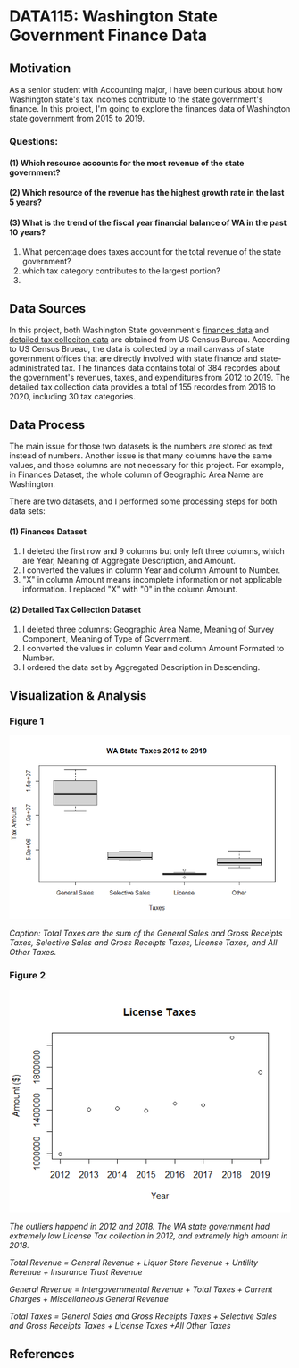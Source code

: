 # DATA115: Washington State Government Finance Data
## Motivation
As a senior student with Accounting major, I have been curious about how Washington state's tax incomes contribute to the state government's finance. In this project, I'm going to explore the finances data of Washington state government from 2015 to 2019.   
### Questions:
#### (1) Which resource accounts for the most revenue of the state government?
#### (2) Which resource of the revenue has the highest growth rate in the last 5 years?
#### (3) What is the trend of the fiscal year financial balance of WA in the past 10 years? 
1. What percentage does taxes account for the total revenue of the state government?
2. which tax category contributes to the largest portion?
3. 
## Data Sources
In this project, both Washington State government's [finances data](Raw_Data/WAgov_Finance_2012_2019.csv) and [detailed tax colleciton data](Raw_Data/WA_TaxCollectionsDetailed_2016_to_2020.csv) are obtained from US Census Bureau. According to US Census Brueau, the data is collected by a mail canvass of state government offices that are directly involved with state finance and state-administrated tax.
The finances data contains total of 384 recordes about the government's revenues, taxes, and expenditures from 2012 to 2019.
The detailed tax collection data provides a total of 155 recordes from 2016 to 2020, including 30 tax categories.
## Data Process
The main issue for those two datasets is the numbers are stored as text instead of numbers. 
Another issue is that many columns have the same values, and those columns are not necessary for this project. For example, in Finances Dataset, the whole column of Geographic Area Name are Washington.

There are two datasets, and I performed some processing steps for both data sets:
#### (1) Finances Dataset
1. I deleted the first row and 9 columns but only left three columns, which are Year, Meaning of Aggregate Description, and Amount.
2. I converted the values in column Year and column Amount to Number.
3. "X" in column Amount means incomplete information or not applicable information. I replaced "X" with "0" in the column Amount.
#### (2) Detailed Tax Collection Dataset
1. I deleted three columns: Geographic Area Name, Meaning of Survey Component, Meaning of Type of Government.
2. I converted the values in column Year and column Amount Formated to Number.
3. I ordered the data set by Aggregated Description in Descending. 
## Visualization & Analysis

### Figure 1

<img src="WA_tax.png">

*Caption: Total Taxes are the sum of the General Sales and Gross Receipts Taxes, Selective Sales and Gross Receipts Taxes, License Taxes, and All Other Taxes.*

### Figure 2

![Scatterplot of WA State's License Taxes from 2012 to2019](lic_tax.png)

*The outliers happend in 2012 and 2018. The WA state government had extremely low License Tax collection in 2012, and extremely high amount in 2018.*


*Total Revenue = General Revenue + Liquor Store Revenue + Untility Revenue + Insurance Trust Revenue*

*General Revenue = Intergovernmental Revenue + Total Taxes + Current Charges + Miscellaneous General Revenue*

*Total Taxes = General Sales and Gross Receipts Taxes + Selective Sales and Gross Receipts Taxes + License Taxes +All Other Taxes*

## References

